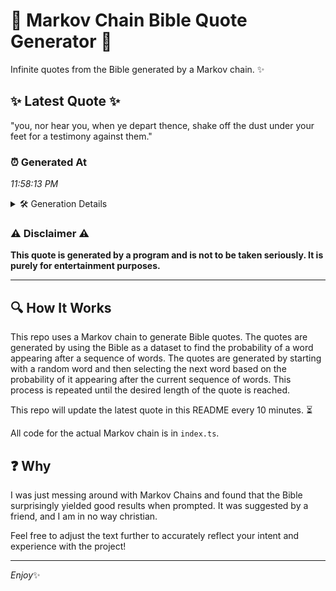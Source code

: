 # 📖 Markov Chain Bible Quote Generator 📖

Infinite quotes from the Bible generated by a Markov chain. ✨

## ✨ Latest Quote ✨
"you, nor hear you, when ye depart thence, shake off the dust under your feet for a testimony against them."

### ⏰ Generated At
*11:58:13 PM*

<details>
    <summary>🛠️ Generation Details</summary>
    <p>
        <strong>🌱 Seed:</strong> you,<br>
        <strong>🔄 Iterations:</strong> 19<br>
        <strong>📜 Context History:</strong><br>[ you, ]: nor<br>[ you,, nor ]: hear<br>[ you,, nor, hear ]: you,<br>[ you,, nor, hear, you, ]: when<br>[ you,, nor, hear, you,, when ]: ye<br>[ you,, nor, hear, you,, when, ye ]: depart<br>[ nor, hear, you,, when, ye, depart ]: thence,<br>[ hear, you,, when, ye, depart, thence, ]: shake<br>[ you,, when, ye, depart, thence,, shake ]: off<br>[ when, ye, depart, thence,, shake, off ]: the<br>[ ye, depart, thence,, shake, off, the ]: dust<br>[ depart, thence,, shake, off, the, dust ]: under<br>[ thence,, shake, off, the, dust, under ]: your<br>[ shake, off, the, dust, under, your ]: feet<br>[ off, the, dust, under, your, feet ]: for<br>[ the, dust, under, your, feet, for ]: a<br>[ dust, under, your, feet, for, a ]: testimony<br>[ under, your, feet, for, a, testimony ]: against<br>[ your, feet, for, a, testimony, against ]: them.<br>
    </p>
</details>

### ⚠️ Disclaimer ⚠️
**This quote is generated by a program and is not to be taken seriously. It is purely for entertainment purposes.**

---

## 🔍 How It Works

This repo uses a Markov chain to generate Bible quotes. The quotes are generated by using the Bible as a dataset to find the probability of a word appearing after a sequence of words. The quotes are generated by starting with a random word and then selecting the next word based on the probability of it appearing after the current sequence of words. This process is repeated until the desired length of the quote is reached.

This repo will update the latest quote in this README every 10 minutes. ⏳

All code for the actual Markov chain is in `index.ts`.

## ❓ Why

I was just messing around with Markov Chains and found that the Bible surprisingly yielded good results when prompted. 
It was suggested by a friend, and I am in no way christian.

Feel free to adjust the text further to accurately reflect your intent and experience with the project!

---

*Enjoy*✨
